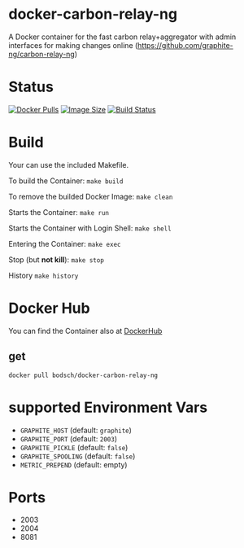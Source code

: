 # docker-carbon-relay-ng

A Docker container for the fast carbon relay+aggregator with admin interfaces for making changes online
(https://github.com/graphite-ng/carbon-relay-ng)

# Status

[![Docker Pulls](https://img.shields.io/docker/pulls/bodsch/docker-carbon-relay-ng.svg?branch)][hub]
[![Image Size](https://images.microbadger.com/badges/image/bodsch/docker-carbon-relay-ng.svg?branch)][microbadger]
[![Build Status](https://travis-ci.org/bodsch/docker-carbon-relay-ng.svg?branch)][travis]

[hub]: https://hub.docker.com/r/bodsch/docker-carbon-relay-ng/
[microbadger]: https://microbadger.com/images/bodsch/docker-carbon-relay-ng
[travis]: https://travis-ci.org/bodsch/docker-carbon-relay-ng


# Build

Your can use the included Makefile.

To build the Container: `make build`

To remove the builded Docker Image: `make clean`

Starts the Container: `make run`

Starts the Container with Login Shell: `make shell`

Entering the Container: `make exec`

Stop (but **not kill**): `make stop`

History `make history`


# Docker Hub

You can find the Container also at  [DockerHub](https://hub.docker.com/r/bodsch/docker-carbon-relay-ng)

## get

    docker pull bodsch/docker-carbon-relay-ng


# supported Environment Vars

- `GRAPHITE_HOST`  (default: `graphite`)
- `GRAPHITE_PORT`  (default: `2003`)
- `GRAPHITE_PICKLE` (default: `false`)
- `GRAPHITE_SPOOLING` (default: `false`)
- `METRIC_PREPEND` (default: empty)


# Ports

- 2003
- 2004
- 8081

